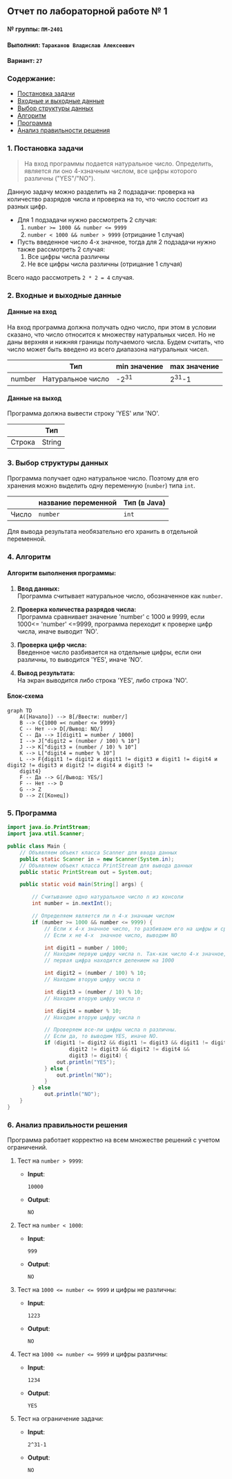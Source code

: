 ## Отчет по лабораторной работе № 1

#### № группы: `ПМ-2401`

#### Выполнил: `Тараканов Владислав Алексеевич`

#### Вариант: `27`

### Cодержание:

- [Постановка задачи](#1-постановка-задачи)
- [Входные и выходные данные](#2-входные-и-выходные-данные)
- [Выбор структуры данных](#3-выбор-структуры-данных)
- [Алгоритм](#4-алгоритм)
- [Программа](#5-программа)
- [Анализ правильности решения](#6-анализ-правильности-решения)

### 1. Постановка задачи

> На вход программы подается натуральное число. Определить, является ли
> оно 4-хзначным числом, все цифры которого различны ("YES"/"NO").

Данную задачу можно разделить на 2 подзадачи: проверка на количество разрядов числа и проверка на то, что число состоит из разных цифр.

- Для 1 подзадачи нужно рассмотреть 2 случая:
    1. `number >= 1000 && number <= 9999`
    2. `number < 1000 && number > 9999` (отрицание 1 случая)
- Пусть введенное число 4-х значное, тогда для 2 подзадачи нужно также рассмотреть 2 случая:
    1. Все цифры числа различны
    2. Не все цифры числа различны (отрицание 1 случая)

Всего надо рассмотреть `2 * 2 = 4` случая.

### 2. Входные и выходные данные

#### Данные на вход

На вход программа должна получать одно число, при этом в условии сказано, что число относится к множеству натуральных чисел. Но не даны верхняя и нижняя границы получаемого числа. Будем считать, что число может быть введено из всего диапазона натуральных чисел.

|        | Тип              | min значение    | max значение     |
|--------|------------------|-----------------|------------------|
| number | Натуральное число | -2<sup>31</sup> | 2<sup>31</sup>-1 |

#### Данные на выход

Программа должна вывести строку 'YES' или 'NO'.

|        | Тип    | 
|--------|--------|
| Строка | String | 

### 3. Выбор структуры данных

Программа получает одно натуральное число. Поэтому для его хранения
можно выделить одну переменную (`number`) типа `int`.

|       | название переменной | Тип (в Java) | 
|-------|---------------------|--------------|
| Число | `number`            | `int`        |

Для вывода результата необязательно его хранить в отдельной переменной.

### 4. Алгоритм

#### Алгоритм выполнения программы:

1. **Ввод данных:**  
   Программа считывает натуральное число, обозначенное как `number`.

2. **Проверка количества разрядов числа:**  
   Программа сравнивает значение 'number' c 1000 и 9999, если 1000<= 'number' <=9999, программа переходит к проверке цифр 
   числа, иначе выводит 'NO'.

3. **Проверка цифр числа:**  
   Введенное число разбивается на отдельные цифры, если они различны, то выводится 'YES', иначе 'NO'.

4. **Вывод результата:**  
   На экран выводится либо строка 'YES', либо строка 'NO'.

#### Блок-схема

```mermaid
graph TD
    A([Начало]) --> B[/Ввести: number/]
    B --> C{1000 =< number <= 9999}
    C -- Нет --> D[/Вывод: NO/]
    C -- Да --> I[digit1 = number / 1000]
    I --> J["digit2 = (number / 100) % 10"]
    J --> K["digit3 = (number / 10) % 10"]
    K --> L["digit4 = number % 10"]
    L --> F{digit1 != digit2 и digit1 != digit3 и digit1 != digit4 и digit2 != digit3 и digit2 != digit4 и digit3 !=      
    digit4}
    F -- Да --> G[/Вывод: YES/]
    F -- Нет --> D
    G --> Z
    D --> Z([Конец])

```

### 5. Программа

```java
import java.io.PrintStream;
import java.util.Scanner;

public class Main {
    // Объявляем объект класса Scanner для ввода данных
    public static Scanner in = new Scanner(System.in);
    // Объявляем объект класса PrintStream для вывода данных
    public static PrintStream out = System.out;

    public static void main(String[] args) {

        // Считывание одно натуральное число n из консоли
        int number = in.nextInt();

        // Определяем является ли n 4-х значным числом
        if (number >= 1000 && number <= 9999) {
            // Если х 4-х значное число, то разбиваем его на цифры и сравниваем их
            // Если х не 4-х  значное число, выводим NO

            int digit1 = number / 1000;
            // Находим первую цифру числа n. Так-как число 4-х значное,
            // первая цифра находится делением на 1000

            int digit2 = (number / 100) % 10;
            // Находим вторую цифру числа n

            int digit3 = (number / 10) % 10;
            // Находим вторую цифру числа n

            int digit4 = number % 10;
            // Находим вторую цифру числа n

            // Проверяем все-ли цифры числа n различны.
            // Если да, то выводим YES, иначе NO.
            if (digit1 != digit2 && digit1 != digit3 && digit1 != digit4 &&
                    digit2 != digit3 && digit2 != digit4 &&
                    digit3 != digit4) {
                out.println("YES");
            } else {
                out.println("NO");
            }
        } else
            out.println("NO");
    }
}
```

### 6. Анализ правильности решения

Программа работает корректно на всем множестве решений с учетом ограничений.

1. Тест на `number > 9999`:

    - **Input**:
        ```
        10000
        ```

    - **Output**:
        ```
        NO
        ```

2. Тест на `number < 1000`:

    - **Input**:
        ```
        999
        ```

    - **Output**:
        ```
        NO
        ```

3. Тест на `1000 <= number <= 9999` и цифры не различны:

    - **Input**:
        ```
        1223
        ```

    - **Output**:
        ```
        NO
        ```

4. Тест на `1000 <= number <= 9999` и цифры различны:

    - **Input**:
        ```
        1234
        ```

    - **Output**:
        ```
        YES
        ```

5. Тест на ограничение задачи:

    - **Input**:
        ```
        2^31-1
        ```

    - **Output**:
        ```
        NO
        ```
